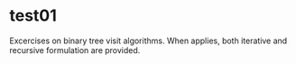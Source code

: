# test01

Excercises on binary tree visit algorithms.
When applies, both iterative and recursive formulation are provided.
